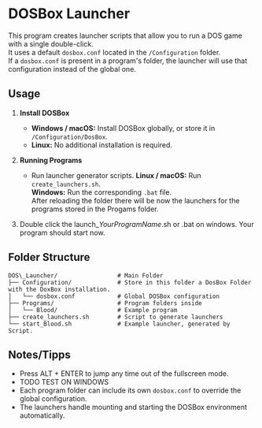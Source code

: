 # DOSBox Launcher

This program creates launcher scripts that allow you to run a DOS game with a single double-click.  
It uses a default `dosbox.conf` located in the `/Configuration` folder.  
If a `dosbox.conf` is present in a program's folder, the launcher will use that configuration instead of the global one.

## Usage

1. **Install DOSBox**  
   - **Windows / macOS:** Install DOSBox globally, or store it in `/Configuration/DosBox`.  
   - **Linux:** No additional installation is required.  

2. **Running Programs**  
   - Run launcher generator scripts.
     **Linux / macOS:** Run `create_launchers.sh`.  
     **Windows:** Run the corresponding `.bat` file.  
     After reloading the folder there will be now the launchers for the programs stored in the Progams folder.  

3. Double click the launch_*YourProgramName*.sh or .bat on windows.
   Your program should start now.


## Folder Structure

```
DOS\_Launcher/                 # Main Folder
├── Configuration/             # Store in this folder a DosBox Folder with the DoxBox installation.
│   └── dosbox.conf            # Global DOSBox configuration
├── Programs/                  # Program folders inside
│   └── Blood/                 # Example program
├── create_launchers.sh        # Script to generate launchers
└── start_Blood.sh             # Example launcher, generated by Script.
```

## Notes/Tipps

- Press ALT + ENTER to jump any time out of the fullscreen mode.
- TODO TEST ON WINDOWS
- Each program folder can include its own `dosbox.conf` to override the global configuration.  
- The launchers handle mounting and starting the DOSBox environment automatically.
